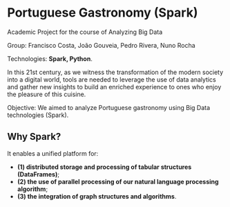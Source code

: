 # Portuguese Gastronomy (Spark)

Academic Project for the course of Analyzing Big Data

Group: Francisco Costa, João Gouveia, Pedro Rivera, Nuno Rocha

Technologies: <b>Spark, Python</b>.

In this 21st century, as we witness the transformation of the modern society into a digital world, tools are needed to leverage the use of data analytics and gather new insights to build an enriched experience to ones who enjoy the pleasure of this cuisine.

Objective: We aimed to analyze Portuguese gastronomy using Big Data technologies (Spark).

## Why Spark?
It enables a unified platform for: 
  * **(1) distributed storage and processing of tabular structures (DataFrames)**; 
  * **(2) the use of parallel processing of our natural language processing algorithm**; 
  * **(3) the integration of graph structures and algorithms**.
